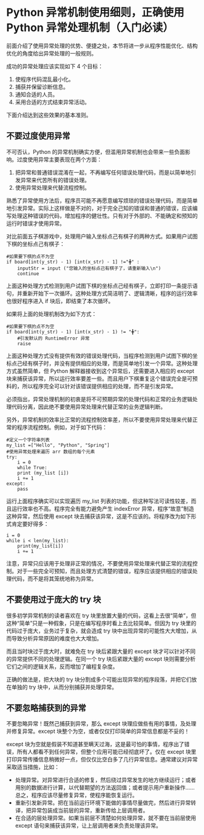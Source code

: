# Python 异常机制使用细则，正确使用 Python 异常处理机制（入门必读）

前面介绍了使用异常处理的优势、便捷之处，本节将进一步从程序性能优化、结构优化的角度给出异常处理的一般规则。

成功的异常处理应该实现如下 4 个目标：

1.  使程序代码混乱最小化。
2.  捕获并保留诊断信息。
3.  通知合适的人员。
4.  采用合适的方式结束异常活动。

下面介绍达到这些效果的基本准则。

## 不要过度使用异常

不可否认，Python 的异常机制确实方便，但滥用异常机制也会带来一些负面影响。过度使用异常主要表现在两个方面：

1.  把异常和普通错误混淆在一起，不再编写任何错误处理代码，而是以简单地引发异常来代苦所有的错误处理。
2.  使用异常处理来代替流程控制。

熟悉了异常使用方法后，程序员可能不再愿意编写烦琐的错误处理代码，而是简单地引发异常。实际上这样做是不对的，对于完全己知的错误和普通的错误，应该编写处理这种错误的代码，增加程序的健壮性。只有对于外部的、不能确定和预知的运行时错误才使用异常。

对比前面五子棋游戏中，处理用户输入坐标点己有棋子的两种方式。如果用户试图下棋的坐标点己有棋子：

```
#如果要下棋的点不为空
if board[int(y_str) - 1) [int(x_str) - 1] !="╋" :
    inputStr = input ("您输入的坐标点己有棋子了，请重新输入\n")
    continue
```

上面这种处理方式检测到用户试图下棋的坐标点己经有棋子，立即打印一条提示语句，并重新开始下一次循环。这种处理方式简洁明了、逻辑清晰，程序的运行效率也很好程序进入 if 块后，即结束了本次循环。

如果将上面的处理机制改为如下方式：

```
#如果要下棋的点不为空
if board[int(y_str) - 1) [int(x_str) - 1) != "╋":
    #引发默认的 RuntimeError 异常
    raise
```

上面这种处理方式没有提供有效的错误处理代码，当程序检测到用户试图下棋的坐标点己经有棋子时，并没有提供相应的处理，而是简单地引发一个异常。这种处理方式虽然简单，但 Python 解释器接收到这个异常后，还需要进入相应的 except 块来捕获该异常，所以运行效率要差一些。而且用户下棋重复这个错误完全是可预料的，所以程序完全可以针对该错误提供相应的处理，而不是引发异常。

必须指出，异常处理机制的初衷是将不可预期异常的处理代码和正常的业务逻辑处理代码分离，因此绝不要使用异常处理来代替正常的业务逻辑判断。

另外，异常机制的效率比正常的流程控制效率差，所以不要使用异常处理来代替正常的程序流程控制。例如，对于如下代码：

```
#定义一个字符串列表
my_list =["Hello", "Python", "Spring"]
#使用异常处理来遍历 arr 数组的每个元素
try:
    i = 0
    while True:
    print (my_list [i])
    i += 1
except:
    pass
```

运行上面程序确实可以实现遍历 my_list 列表的功能，但这种写法可读性较差，而且运行效率也不高。程序完全有能力避免产生 indexError 异常，程序“故意”制造这种异常，然后使用 except 块去捕获该异常，这是不应该的。将程序改为如下形式肯定要好得多：

```
i = 0
while i < len(my_list):
    print(my_list[i])
    i += 1
```

注意，异常只应该用于处理非正常的情况，不要使用异常处理来代替正常的流程控制。对于一些完全可预知，而且处理方式清楚的错误，程序应该提供相应的错误处理代码，而不是将其笼统地称为异常。

## 不要使用过于庞大的 try 块

很多初学异常机制的读者喜欢在 try 块里放置大量的代码，这看上去很“简单”，但这种“简单”只是一种假象，只是在编写程序时看上去比较简单。但因为 try 块里的代码过于庞大，业务过于复杂，就会造成 try 块中出现异常的可能性大大增加，从而导致分析异常原因的难度也大大增加。

而且当时块过于庞大时，就难免在 try 块后紧跟大量的 except 块才可以针对不同的异常提供不同的处理逻辑。在同一个 try 块后紧跟大量的 except 块则需要分析它们之间的逻辑关系，反而增加了编程复杂度。

正确的做法是，把大块的 try 块分割成多个可能出现异常的程序段落，并把它们放在单独的 try 块中，从而分别捕获并处理异常。

## 不要忽略捕获到的异常

不要忽略异常！既然己捕获到异常，那么 except 块理应做些有用的事情，及处理并修复异常。except 块整个为空，或者仅仅打印简单的异常信息都是不妥的！

except 块为空就是假装不知道甚至瞒天过海，这是最可怕的事情，程序出了错误，所有人都看不到任何异常，但整个应用可能已经彻底坏了。仅在 except 块里打印异常传播信息稍微好一点，但仅仅比空白多了几行异常信息。通常建议对异常采取适当措施，比如：

*   处理异常。对异常进行合适的修复，然后绕过异常发生的地方继续运行；或者用别的数据进行计算，以代替期望的方法返回值；或者提示用户重新操作……总之，程序应该尽量修复异常，使程序能恢复运行。
*   重新引发新异常。把在当前运行环境下能做的事情尽量做完，然后进行异常转译，把异常包装成当前层的异常，重新传给上层调用者。
*   在合适的层处理异常。如果当前层不清楚如何处理异常，就不要在当前层使用 except 语句来捕获该异常，让上层调用者来负责处理该异常。